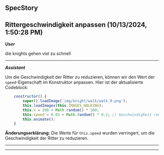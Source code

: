 ## SpecStory

## Rittergeschwindigkeit anpassen (10/13/2024, 1:50:28 PM)

_**User**_

die knights gehen viel zu schnell

---

_**Assistant**_

Um die Geschwindigkeit der Ritter zu reduzieren, können wir den Wert der `speed`-Eigenschaft im Konstruktor anpassen. Hier ist der aktualisierte Codeblock:

```javascript:models/knight.class.js
    constructor() {
        super().loadImage('img/knight/walk/walk_0.png');
        this.loadImages(this.IMAGES_WALKING);
        this.x = 200 + Math.random() * 500;
        this.speed = 0.05 + Math.random() * 0.2; // Geschwindigkeit reduziert
        this.animate();
    }
```

**Änderungserklärung:** Die Werte für `this.speed` wurden verringert, um die Geschwindigkeit der Ritter zu reduzieren.

---



---

